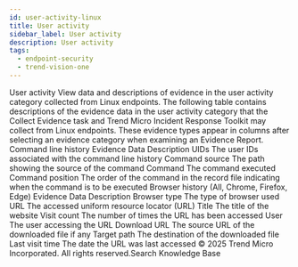 ```yaml
---
id: user-activity-linux
title: User activity
sidebar_label: User activity
description: User activity
tags:
  - endpoint-security
  - trend-vision-one
---
```


 User activity View data and descriptions of evidence in the user activity category collected from Linux endpoints. The following table contains descriptions of the evidence data in the user activity category that the Collect Evidence task and Trend Micro Incident Response Toolkit may collect from Linux endpoints. These evidence types appear in columns after selecting an evidence category when examining an Evidence Report. Command line history Evidence Data Description UIDs The user IDs associated with the command line history Command source The path showing the source of the command Command The command executed Command position The order of the command in the record file indicating when the command is to be executed Browser history (All, Chrome, Firefox, Edge) Evidence Data Description Browser type The type of browser used URL The accessed uniform resource locator (URL) Title The title of the website Visit count The number of times the URL has been accessed User The user accessing the URL Download URL The source URL of the downloaded file if any Target path The destination of the downloaded file Last visit time The date the URL was last accessed © 2025 Trend Micro Incorporated. All rights reserved.Search Knowledge Base